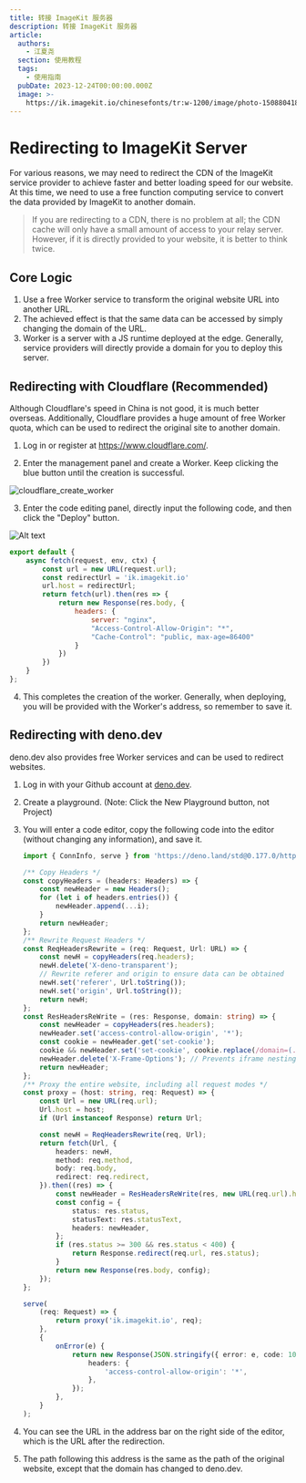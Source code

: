 ```yaml
---
title: 转接 ImageKit 服务器
description: 转接 ImageKit 服务器
article:
  authors:
    - 江夏尧
  section: 使用教程
  tags:
    - 使用指南
  pubDate: 2023-12-24T00:00:00.000Z
  image: >-
    https://ik.imagekit.io/chinesefonts/tr:w-1200/image/photo-1508804185872-d7badad00f7d.jfif
---
```

# Redirecting to ImageKit Server

For various reasons, we may need to redirect the CDN of the ImageKit service provider to achieve faster and better loading speed for our website. At this time, we need to use a free function computing service to convert the data provided by ImageKit to another domain.

> If you are redirecting to a CDN, there is no problem at all; the CDN cache will only have a small amount of access to your relay server. However, if it is directly provided to your website, it is better to think twice.

## Core Logic

1. Use a free Worker service to transform the original website URL into another URL.
2. The achieved effect is that the same data can be accessed by simply changing the domain of the URL.
3. Worker is a server with a JS runtime deployed at the edge. Generally, service providers will directly provide a domain for you to deploy this server.

## Redirecting with Cloudflare (Recommended)

Although Cloudflare's speed in China is not good, it is much better overseas. Additionally, Cloudflare provides a huge amount of free Worker quota, which can be used to redirect the original site to another domain.

1. Log in or register at <https://www.cloudflare.com/>.

2. Enter the management panel and create a Worker. Keep clicking the blue button until the creation is successful.

![cloudflare\_create\_worker](../../../assets/cloudflare_create_worker.png)

3. Enter the code editing panel, directly input the following code, and then click the "Deploy" button.

![Alt text](../../../assets/cloudflare_playground_deploy.png)

```js
export default {
    async fetch(request, env, ctx) {
        const url = new URL(request.url);
        const redirectUrl = 'ik.imagekit.io'
        url.host = redirectUrl;
        return fetch(url).then(res => {
            return new Response(res.body, {
                headers: {
                    server: "nginx",
                    "Access-Control-Allow-Origin": "*",
                    "Cache-Control": "public, max-age=86400"
                }
            })
        })
    }
};
```

4. This completes the creation of the worker. Generally, when deploying, you will be provided with the Worker's address, so remember to save it.

## Redirecting with deno.dev

deno.dev also provides free Worker services and can be used to redirect websites.

1. Log in with your Github account at [deno.dev](https://deno.dev).

2. Create a playground. (Note: Click the New Playground button, not Project)

3. You will enter a code editor, copy the following code into the editor (without changing any information), and save it.

   ```ts
   import { ConnInfo, serve } from 'https://deno.land/std@0.177.0/http/server.ts';

   /** Copy Headers */
   const copyHeaders = (headers: Headers) => {
       const newHeader = new Headers();
       for (let i of headers.entries()) {
           newHeader.append(...i);
       }
       return newHeader;
   };
   /** Rewrite Request Headers */
   const ReqHeadersRewrite = (req: Request, Url: URL) => {
       const newH = copyHeaders(req.headers);
       newH.delete('X-deno-transparent');
       // Rewrite referer and origin to ensure data can be obtained
       newH.set('referer', Url.toString());
       newH.set('origin', Url.toString());
       return newH;
   };
   const ResHeadersReWrite = (res: Response, domain: string) => {
       const newHeader = copyHeaders(res.headers);
       newHeader.set('access-control-allow-origin', '*');
       const cookie = newHeader.get('set-cookie');
       cookie && newHeader.set('set-cookie', cookie.replace(/domain=(.+?);/, `domain=${domain};`));
       newHeader.delete('X-Frame-Options'); // Prevents iframe nesting restrictions
       return newHeader;
   };
   /** Proxy the entire website, including all request modes */
   const proxy = (host: string, req: Request) => {
       const Url = new URL(req.url);
       Url.host = host;
       if (Url instanceof Response) return Url;

       const newH = ReqHeadersRewrite(req, Url);
       return fetch(Url, {
           headers: newH,
           method: req.method,
           body: req.body,
           redirect: req.redirect,
       }).then((res) => {
           const newHeader = ResHeadersReWrite(res, new URL(req.url).host);
           const config = {
               status: res.status,
               statusText: res.statusText,
               headers: newHeader,
           };
           if (res.status >= 300 && res.status < 400) {
               return Response.redirect(req.url, res.status);
           }
           return new Response(res.body, config);
       });
   };

   serve(
       (req: Request) => {
           return proxy('ik.imagekit.io', req);
       },
       {
           onError(e) {
               return new Response(JSON.stringify({ error: e, code: 101 }), {
                   headers: {
                       'access-control-allow-origin': '*',
                   },
               });
           },
       }
   );
   ```

4. You can see the URL in the address bar on the right side of the editor, which is the URL after the redirection.

5. The path following this address is the same as the path of the original website, except that the domain has changed to deno.dev.

